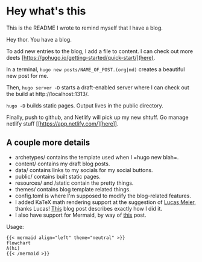 # Hey what's this
This is the README I wrote to remind myself that I have a blog.

Hey thor. You have a blog.

To add new entries to the blog, I add a file to content. I can check out more deets [https://gohugo.io/getting-started/quick-start/](here).

In a terminal, `hugo new posts/NAME_OF_POST.(org|md)` creates a beautiful new post for me.

Then, `hugo server -D` starts a draft-enabled server where I can check out the build at http://localhost:1313/.

`hugo -D` builds static pages. Output lives in the public directory.

Finally, push to github, and Netlify will pick up my new shtuff. Go manage netlify stuff [[https://app.netlify.com/][here]].

## A couple more details
- archetypes/ contains the template used when I =hugo new blah=.
- content/ contains my draft blog posts.
- data/ contains links to my socials for my social buttons.
- public/ contains built static pages.
- resources/ and /static contain the pretty things.
- themes/ contains blog template related things.
- config.toml is where I'm supposed to modify the blog-related features.
- I added KaTeX math rendering support at the suggestion of [Lucas
  Meier](https://twitter.com/cronokirby), thanks Lucas!
  [This](https://www.simonspavound.com/posts/2020/09/equations-with-katex-in-hugo/)
  blog post describes exactly how I did it.
- I also have support for Mermaid, by way of
  [this](https://robb.sh/posts/how-to-use-mermaid-diagrams-in-hugo/) post. 

Usage:
```
{{< mermaid align="left" theme="neutral" >}}
flowchart 
A(hi)
{{< /mermaid >}}
```


